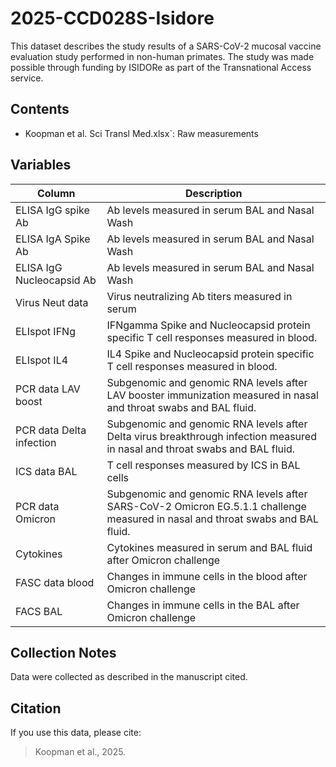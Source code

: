 # 2025-CCD028S-Isidore

This dataset describes the study results of a SARS-CoV-2 mucosal vaccine evaluation study performed in non-human primates. The study was made possible through funding by ISIDORe as part of the Transnational Access service.

## Contents

- Koopman et al. Sci Transl Med.xlsx`: Raw measurements

## Variables

| Column | Description |
|--------|-------------|
ELISA IgG spike Ab|	Ab levels measured in serum BAL and Nasal Wash
ELISA IgA Spike Ab|	Ab levels measured in serum BAL and Nasal Wash
ELISA IgG Nucleocapsid Ab|Ab levels measured in serum BAL and Nasal Wash
Virus Neut data|Virus neutralizing Ab titers measured in serum
ELIspot IFNg|IFNgamma Spike and Nucleocapsid protein specific T cell responses measured in blood.
ELIspot IL4|			IL4 Spike and Nucleocapsid protein specific T cell responses measured in blood.
PCR data LAV boost|		Subgenomic and genomic RNA levels after LAV booster immunization measured in nasal and throat swabs and BAL fluid.
PCR data Delta infection|	Subgenomic and genomic RNA levels after Delta virus breakthrough  infection measured in nasal and throat swabs and BAL fluid.
ICS data BAL|			T cell responses measured by ICS in BAL cells
PCR data Omicron| 		Subgenomic and genomic RNA levels after SARS-CoV-2 Omicron EG.5.1.1 challenge measured in nasal and throat swabs and BAL fluid.
Cytokines|			Cytokines measured in serum and BAL fluid after Omicron challenge
FASC data blood	|		Changes in immune cells in the blood after Omicron challenge
FACS BAL	|		Changes in immune cells in the BAL after Omicron challenge

## Collection Notes

Data were collected as described in the manuscript cited. 

## Citation

If you use this data, please cite:
> Koopman et al., 2025.
